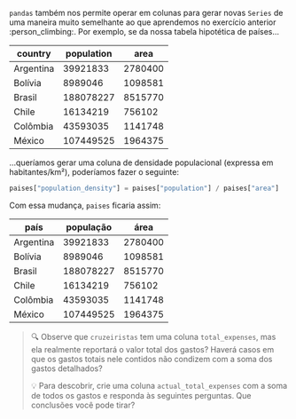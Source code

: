 `pandas` também nos permite operar em colunas para gerar novas `Series` de uma maneira muito semelhante ao que aprendemos no exercício anterior :person_climbing:. Por exemplo, se da nossa tabela hipotética de países...


|country|population|area|
|---|---|---|
|Argentina|39921833|2780400|
|Bolívia|8989046|1098581|
|Brasil|188078227|8515770|
|Chile|16134219|756102|
|Colômbia|43593035|1141748|
|México|107449525|1964375|

...queríamos gerar uma coluna de densidade populacional (expressa em habitantes/km²), poderíamos fazer o seguinte:

```python
paises["population_density"] = paises["population"] / paises["area"]
```

Com essa mudança, `paises` ficaria assim:

|país|população|área|
|---|---|---|
|Argentina|39921833|2780400|
|Bolívia|8989046|1098581|
|Brasil|188078227|8515770|
|Chile|16134219|756102|
|Colômbia|43593035|1141748|
|México|107449525|1964375|

> :mag: Observe que `cruzeiristas` tem uma coluna `total_expenses`, mas ela realmente reportará o valor total dos gastos? Haverá casos em que os gastos totais nele contidos não condizem com a soma dos gastos detalhados?
>
> :bulb: Para descobrir, crie uma coluna `actual_total_expenses` com a soma de todos os gastos e responda às seguintes perguntas. Que conclusões você pode tirar?
